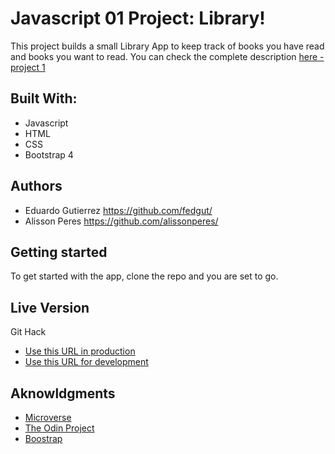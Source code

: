 # Javascript 01 Project: Library!

This project builds a small Library App to keep track of books you have read and books you want to read. You can check the complete description [here - project 1](https://www.theodinproject.com/courses/javascript/lessons/library)

## Built With:

- Javascript
- HTML
- CSS
- Bootstrap 4

## Authors

- Eduardo Gutierrez https://github.com/fedgut/
- Alisson Peres https://github.com/alissonperes/

## Getting started

To get started with the app, clone the repo and you are set to go.

## Live Version
Git Hack
  - [Use this URL in production](https://rawcdn.githack.com/alissonperes/mv_library/855d9416401a3c2923cf0e17986329b6d54eeea4/index.html)
  - [Use this URL for development](https://raw.githack.com/alissonperes/mv_library/development/index.html)

## Aknowldgments

- [Microverse](https://www.microverse.org/)
- [The Odin Project](https://www.theodinproject.com)
- [Boostrap](https://getbootstrap.com/)
